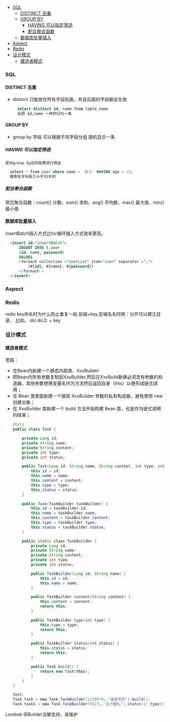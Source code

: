 - [SQL](#sql)
  - [DISTINCT 去重](#distinct-去重)
  - [GROUP BY](#group-by)
    - [HAVING 可以指定筛选](#having-可以指定筛选)
    - [配合聚合函数](#配合聚合函数)
  - [数据库批量插入](#数据库批量插入)
- [Aspect](#aspect)
- [Redis](#redis)
- [设计模式](#设计模式)
  - [建造者模式](#建造者模式)
### SQL
#### DISTINCT 去重
- distinct 只能放在所有字段前面，并且后面的字段都会生效
  ```SQL
    select distinct id, name from table_name
    会把 id,name 一样的归为一条
  ```

#### GROUP BY 
- group by 字段 可以根据不同字段分组 随机显示一条
##### HAVING 可以指定筛选
    是对group by后的结果进行筛选
  ```SQL
    select * from user where name = '张三' HAVING age < 15;
    搜索名字叫张三小于15岁的
  ```
##### 配合聚合函数
常见聚合函数：count() 计数、sum() 求和、avg() 平均数、max() 最大值、min() 最小值

#### 数据库批量插入
  insertBatch插入方式比for循环插入方式效率更高。
  ```SQL
    <insert id="insertBatch">
        INSERT INTO t_user
        (id, name, password)
        VALUES
        <foreach collection ="userList" item="user" separator =",">
            (#{id}, #{name}, #{password})
        </foreach >
    </insert>
  ```

### Aspect


### Redis
redis key命名时为什么防止重复一般 前缀+key,前缀名名时用：分开可以建立目录， 比如， dic:dic2: + key


### 设计模式

#### 建造者模式
思路：
- 在Bean内新建一个静态内部类，XxxBuilder
- 把Bean内所有参数复制到XxxBuilder,然后在XxxBuild新建必须含有参数的构造器，其他参数使用变量名作为方法然后返回自身（this）以便形成链式调用；
- 在 Bean 类里面新建一个接收 XxxBuilder 参数的私有构造器，避免使用 new 创建对象；
- 在 XxxBuilder 类新建一个 build 方法开始构建 Bean 类，也是作为链式调用的结束；
  ```Java
  @Data
  public class Task {

      private Long id;
      private String name;
      private String content;
      private int type;
      private int status;

      public Task(Long id, String name, String content, int type, int status) {
          this.id = id;
          this.name = name;
          this.content = content;
          this.type = type;
          this.status = status;
      }

      public Task(TaskBuilder taskBuilder) {
          this.id = taskBuilder.id;
          this.name = taskBuilder.name;
          this.content = taskBuilder.content;
          this.type = taskBuilder.type;
          this.status = taskBuilder.status;
      }

      public static class TaskBuilder {
          private Long id;
          private String name;
          private String content;
          private int type;
          private int status;

          public TaskBuilder(Long id, String name) {
              this.id = id;
              this.name = name;
          }

          public TaskBuilder content(String content) {
              this.content = content;
              return this;
          }

          public TaskBuilder type(int type) {
              this.type = type;
              return this;
          }

          public TaskBuilder status(int status) {
              this.status = status;
              return this;
          }

          public Task build() {
              return new Task(this);
          }
      }
  }

  test:
  Task task = new Task.TaskBuilder(1239878L,"迪丽热巴").build();
  Task task1 = new Task.TaskBuilder(9527L,"古力娜扎").status(1).type(2).build();
  ```
Lombok @Builder注解支持，易维护

